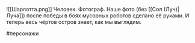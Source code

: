 ![[Шарлотта.png]]
Человек. Фотограф.
Наше фото (без [[Сол (Луч)|Луча]]) после победы в боях мусорных роботов сделано её руками. И теперь весь чёртов остров знает, как мы выглядим.

 #персонажи 